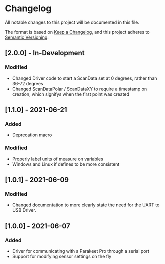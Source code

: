 # Changelog
All notable changes to this project will be documented in this file.

The format is based on [Keep a Changelog](https://keepachangelog.com/en/1.0.0/),
and this project adheres to [Semantic Versioning](https://semver.org/spec/v2.0.0.html).

## [2.0.0] - In-Development
### Modified
- Changed Driver code to start a ScanData set at 0 degrees, rather than 36-72 degrees
- Changed ScanDataPolar / ScanDataXY to require a timestamp on creation, which signifys when the first point was created

## [1.1.0] - 2021-06-21
### Added
- Deprecation macro

### Modified
- Properly label units of measure on variables
- Windows and Linux if defines to be more consistent

## [1.0.1] - 2021-06-09
### Modified
- Changed documentation to more clearly state the need for the UART to USB Driver.

## [1.0.0] - 2021-06-07
### Added
- Driver for communicating with a Parakeet Pro through a serial port
- Support for modifying sensor settings on the fly
